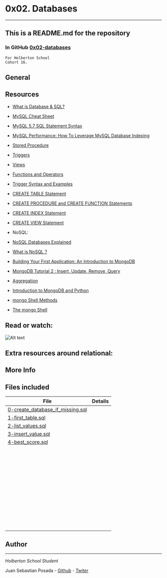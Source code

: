 # 0x02. Databases
***
## This is a README.md for the repository
### In GitHub [0x02-databases]()
```
For Holberton School
Cohort 16.
```
## General

## Resources

* [What is Database & SQL?]()
* [MySQL Cheat Sheet]()
* [MySQL 5.7 SQL Statement Syntax]()
* [MySQL Performance: How To Leverage MySQL Database Indexing]()
* [Stored Procedure]()
* [Triggers]()
* [Views]()
* [Functions and Operators]()
* [Trigger Syntax and Examples]()
* [CREATE TABLE Statement]()
* [CREATE PROCEDURE and CREATE FUNCTION Statements]()
* [CREATE INDEX Statement]()
* [CREATE VIEW Statement]()

* NoSQL:
* [NoSQL Databases Explained]()
* [What is NoSQL ?]()
* [Building Your First Application: An Introduction to MongoDB]()
* [MongoDB Tutorial 2 : Insert, Update, Remove, Query]()
* [Aggregation]()
* [Introduction to MongoDB and Python]()
* [mongo Shell Methods]()
* [The mongo Shell]()

## Read or watch:

![Alt text](0x02-databases)

## Extra resources around relational:

## More Info

## Files included

| File                 | Details                                    |
|--------------------- | ------------------------------------------ |
| [0-create_database_if_missing.sql]() |	       |
| [1-first_table.sql]() |	       |
| [2-list_values.sql]() |	       |
| [3-insert_value.sql]() |	       |
| [4-best_score.sql]() |	       |
| []() |	       |
| []() |	       |
| []() |	       |
| []() |	       |
| []() |	       |
| []() |	       |
| []() |	       |
| []() |	       |
| []() |	       |
| []() |	       |
| []() |	       |
| []() |	       |
| []() |	       |
| []() |	       |
| []() |	       |
| []() |	       |
| []() |	       |
| []() |	       |
| []() |	       |
| []() |	       |
| []() |	       |
| []() |	       |
| []() |	       |
| []() |	       |
| []() |	       |
| []() |	       |
| []() |	       |
| []() |	       |
| []() |	       |
| []() |	       |
| []() |	       |
| []() |	       |
| []() |	       |
| []() |	       |
| []() |	       |
| []() |	       |
| []() |	       |
| []() |	       |
| []() |	       |
| []() |	       |
| []() |	       |
| []() |	       |
| []() |	       |
| []() |	       |
| []() |	       |

## Author
***
*Holberton School Student*

Juan Sebastian Posada  - [Github](https://github.com/Juansepo13) - [Twiter](https://twitter.com/@JuanSeb35904130)